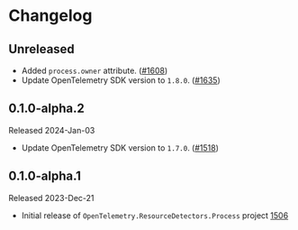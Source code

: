 # Changelog

## Unreleased

* Added `process.owner` attribute.
  ([#1608](https://github.com/open-telemetry/opentelemetry-dotnet-contrib/pull/1608))
* Update OpenTelemetry SDK version to `1.8.0`.
  ([#1635](https://github.com/open-telemetry/opentelemetry-dotnet-contrib/pull/1635))

## 0.1.0-alpha.2

Released 2024-Jan-03

* Update OpenTelemetry SDK version to `1.7.0`.
  ([#1518](https://github.com/open-telemetry/opentelemetry-dotnet-contrib/pull/1518))

## 0.1.0-alpha.1

Released 2023-Dec-21

* Initial release of `OpenTelemetry.ResourceDetectors.Process` project
  [1506](https://github.com/open-telemetry/opentelemetry-dotnet-contrib/pull/1506)
